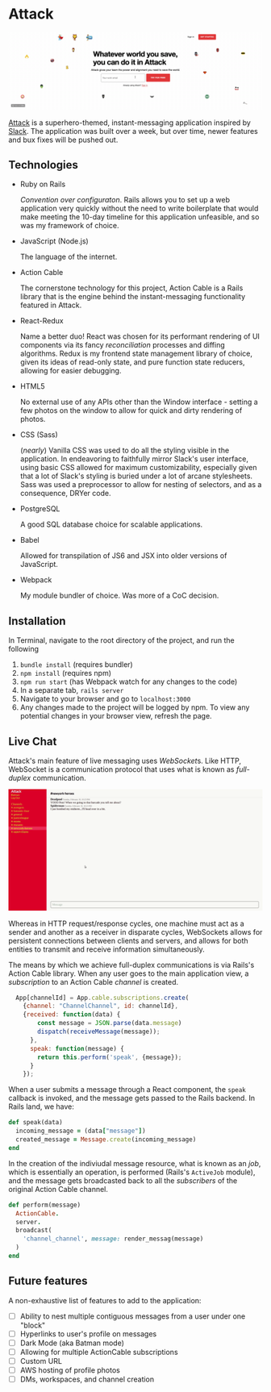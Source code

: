 # Attack
<kbd>![Splash Page](app/assets/images/Splash.gif)</kbd>

[Attack](https://attackslack-herokuapp.com) is a superhero-themed, instant-messaging application inspired by [Slack](https://slack.com). The application was built over a week, but over time, newer features and bux fixes will be pushed out.


## Technologies
- Ruby on Rails

    _Convention over configuraton_. Rails allows you to set up a web application very quickly without the need to write boilerplate that would make meeting the 10-day timeline for this application unfeasible, and so was my framework of choice.

- JavaScript (Node.js)

  The language of the internet.

- Action Cable

  The cornerstone technology for this project, Action Cable is a Rails library that is the engine behind the instant-messaging functionality featured in Attack.
  
- React-Redux

  Name a better duo! React was chosen for its performant rendering of UI components via its fancy _reconciliation_ processes and diffing algorithms. Redux is my frontend state management library of choice, given its ideas of read-only state, and pure function state reducers, allowing for easier debugging.

- HTML5

  No external use of any APIs other than the Window interface - setting a few photos on the window to allow for quick and dirty rendering of photos.
- CSS (Sass)

  (_nearly_) Vanilla CSS was used to do all the styling visible in the application. In endeavoring to faithfully mirror Slack's user interface, using basic CSS allowed for maximum customizability, especially given that a lot of Slack's styling is buried under a lot of arcane stylesheets. Sass was used a preprocessor to allow for nesting of selectors, and as a consequence, DRYer code.
- PostgreSQL
  
  A good SQL database choice for scalable applications.

- Babel

  Allowed for transpilation of JS6 and JSX into older versions of JavaScript.

- Webpack

  My module bundler of choice. Was more of a CoC decision.


## Installation
In Terminal, navigate to the root directory of the project, and run the following

1. `bundle install` (requires bundler)
2. `npm install` (requires npm)
3. `npm run start` (has Webpack watch for any changes to the code)
4. In a separate tab, `rails server`
5. Navigate to your browser and go to `localhost:3000`
6. Any changes made to the project will be logged by npm. To view any potential changes in your browser view, refresh the page.

## Live Chat
Attack's main feature of live messaging uses *WebSocket*s. Like HTTP, WebSocket is a communication protocol that uses what is known as _full-duplex_ communication.

![Demo](app/assets/images/demo.gif)

 Whereas in HTTP request/response cycles, one machine must act as a sender and another as a receiver in disparate cycles, WebSockets allows for persistent connections between clients and servers, and allows for both entities to transmit and receive information simultaneously.

The means by which we achieve full-duplex communications is via Rails's Action Cable library. When any user goes to the main application view, a _subscription_ to an Action Cable _channel_ is created. 

```javascript
  App[channelId] = App.cable.subscriptions.create(
    {channel: "ChannelChannel", id: channelId},
    {received: function(data) {
        const message = JSON.parse(data.message)
        dispatch(receiveMessage(message));
      },
      speak: function(message) {
        return this.perform('speak', {message});
      }
    });
  ```
  When a user submits a message through a React component, the `speak` callback is invoked, and the message gets passed to the Rails backend. In Rails land, we have:

  ```ruby
  def speak(data)
    incoming_message = (data["message"])
    created_message = Message.create(incoming_message)
  end
  ```
  In the creation of the indiviudal message resource, what is known as an _job_, which is essentially an operation, is performed (Rails's `ActiveJob` module), and the message gets broadcasted back to all the _subscribers_ of the original Action Cable channel.

  ```ruby
  def perform(message)
    ActionCable.
    server.
    broadcast(
      'channel_channel', message: render_messag(message)
    )
  end
  ```

## Future features
A non-exhaustive list of features to add to the application:

- [ ] Ability to nest multiple contiguous messages from a user under one "block"
- [ ] Hyperlinks to user's profile on messages
- [ ] Dark Mode (aka Batman mode)
- [ ] Allowing for multiple ActionCable subscriptions
- [ ] Custom URL
- [ ] AWS hosting of profile photos
- [ ] DMs, workspaces, and channel creation
